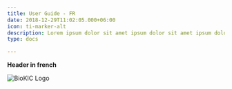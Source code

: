 ```yaml
---
title: User Guide - FR
date: 2018-12-29T11:02:05.000+06:00
icon: ti-marker-alt
description: Lorem ipsum dolor sit amet ipsum dolor sit amet ipsum dolor sit amet
type: docs

---
```

**Header in french**

![BioKIC Logo](/symbiota-docs/images/biokic-logo.png)
